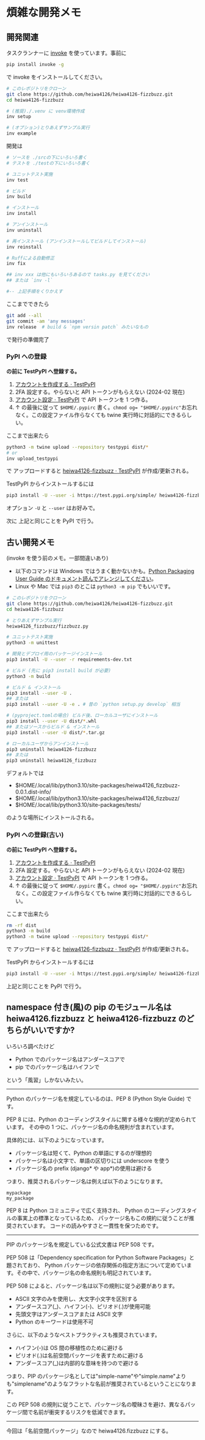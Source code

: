 # 煩雑な開発メモ

## 開発関連

タスクランナーに [invoke](https://pypi.org/project/invoke/) を使っています。事前に

```sh
pip install invoke -g
```

で invoke をインストールしてください。

```sh
# このレポジトリをクローン
git clone https://github.com/heiwa4126/heiwa4126-fizzbuzz.git
cd heiwa4126-fizzbuzz

# (推奨)./.venv に venv環境作成
inv setup

# (オプション)とりあえずサンプル実行
inv example
```

開発は

```sh
# ソースを ./srcの下にいろいろ書く
# テストを ./testの下にいろいろ書く

# ユニットテスト実施
inv test

# ビルド
inv build

# インストール
inv install

# アンインストール
inv uninstall

# 再インストール (アンインストールしてビルドしてインストール)
inv reinstall

# Ruffによる自動修正
inv fix

## inv xxx は他にもいろいろあるので tasks.py を見てください
## または `inv -l`

#-- 上記手順をくりかえす
```

ここまでできたら

```sh
git add --all
git commit -am 'any messages'
inv release  # build & `npm versin patch` みたいなもの
```

で発行の準備完了

### PyPI への登録

**の前に TestPyPI へ登録する。**

1. [アカウントを作成する · TestPyPI](https://test.pypi.org/account/register/)
2. 2FA 設定する。やらないと API トークンがもらえない (2024-02 現在)
3. [アカウント設定 · TestPyPI](https://test.pypi.org/manage/account/#api-tokens) で API トークンを 1 つ作る。
4. ↑ の最後に従って `$HOME/.pypirc` 書く。`chmod og= "$HOME/.pypirc"`お忘れなく。この設定ファイル作らなくても twine 実行時に対話的にできるらしい。

ここまで出来たら

```sh
python3 -m twine upload --repository testpypi dist/*
# or
inv upload_testpypi
```

で アップロードすると
[heiwa4126-fizzbuzz · TestPyPI](https://test.pypi.org/project/heiwa4126-fizzbuzz/) が作成/更新される。

TestPyPI からインストールするには

```sh
pip3 install -U --user -i https://test.pypi.org/simple/ heiwa4126-fizzbuzz
```

オプション `-U` と `--user` はお好みで。

次に
上記と同じことを PyPI で行う。

## 古い開発メモ

(invoke を使う前のメモ。一部間違いあり)

- 以下のコマンドは Windows ではうまく動かないかも。[Python Packaging User Guide のドキュメント読んでアレンジしてください](https://packaging.python.org/en/latest/tutorials/installing-packages/)。
- Linux や Mac では `pip3` のとこは `python3 -m pip` でもいいです。

```sh
# このレポジトリをクローン
git clone https://github.com/heiwa4126/heiwa4126-fizzbuzz.git
cd heiwa4126-fizzbuzz

# とりあえずサンプル実行
heiwa4126_fizzbuzz/fizzbuzz.py

# ユニットテスト実施
python3 -m unittest

# 開発とデプロイ用のパッケージインストール
pip3 install -U --user -r requirements-dev.txt

# ビルド (先に pip3 install build が必要)
python3 -m build

# ビルド & インストール
pip3 install --user -U .
## または
pip3 install --user -U -e . # 昔の `python setup.py develop` 相当

# (pyproject.tomlの場合) ビルド後、ローカルユーザにインストール
pip3 install --user -U dist/*.whl
## またはソースからビルド & インストール
pip3 install --user -U dist/*.tar.gz

# ローカルユーザからアンインストール
pip3 uninstall heiwa4126-fizzbuzz
## または
pip3 uninstall heiwa4126_fizzbuzz
```

デフォルトでは

- $HOME/.local/lib/python3.10/site-packages/heiwa4126_fizzbuzz-0.0.1.dist-info/
- $HOME/.local/lib/python3.10/site-packages/heiwa4126_fizzbuzz/
- $HOME/.local/lib/python3.10/site-packages/tests/

のような場所にインストールされる。

### PyPI への登録(古い)

**の前に TestPyPI へ登録する。**

1. [アカウントを作成する · TestPyPI](https://test.pypi.org/account/register/)
2. 2FA 設定する。やらないと API トークンがもらえない (2024-02 現在)
3. [アカウント設定 · TestPyPI](https://test.pypi.org/manage/account/#api-tokens) で API トークンを 1 つ作る。
4. ↑ の最後に従って `$HOME/.pypirc` 書く。`chmod og= "$HOME/.pypirc"`お忘れなく。この設定ファイル作らなくても twine 実行時に対話的にできるらしい。

ここまで出来たら

```sh
rm -rf dist
python3 -m build
python3 -m twine upload --repository testpypi dist/*
```

で アップロードすると
[heiwa4126-fizzbuzz · TestPyPI](https://test.pypi.org/project/heiwa4126-fizzbuzz/) が作成/更新される。

TestPyPI からインストールするには

```sh
pip3 install -U --user -i https://test.pypi.org/simple/ heiwa4126-fizzbuzz
```

上記と同じことを PyPI で行う。

## namespace 付き(風)の pip のモジュール名は heiwa4126.fizzbuzz と heiwa4126-fizzbuzz のどちらがいいですか?

いろいろ調べたけど

- Python でのパッケージ名はアンダースコアで
- pip でのパッケージ名はハイフンで

という「風習」しかないみたい。

---

Python のパッケージ名を規定しているのは、PEP 8 (Python Style Guide) です。

PEP 8 には、Python のコーディングスタイルに関する様々な規約が定められています。
その中の 1 つに、パッケージ名の命名規則が含まれています。

具体的には、以下のようになっています。

- パッケージ名は短くて、Python の単語にするのが理想的
- パッケージ名は小文字で、単語の区切りには underscore を使う
- パッケージ名の prefix (django* や app*)の使用は避ける

つまり、推奨されるパッケージ名は例えば以下のようになります。

```
mypackage
my_package
```

PEP 8 は Python コミュニティで広く支持され、
Python のコーディングスタイルの事実上の標準となっているため、
パッケージ名もこの規約に従うことが推奨されています。
コードの読みやすさと一貫性を保つためです。

---

PIP のパッケージ名を規定している公式文書は PEP 508 です。

PEP 508 は「Dependency specification for Python Software Packages」と題されており、
Python パッケージの依存関係の指定方法について定めています。その中で、パッケージ名の命名規則も明記されています。

PEP 508 によると、パッケージ名は以下の規則に従う必要があります。

- ASCII 文字のみを使用し、大文字小文字を区別する
- アンダースコア(\_)、ハイフン(-)、ピリオド(.)が使用可能
- 先頭文字はアンダースコアまたは ASCII 文字
- Python のキーワードは使用不可

さらに、以下のようなベストプラクティスも推奨されています。

- ハイフン(-)は OS 間の移植性のために避ける
- ピリオド(.)は名前空間パッケージを表すために避ける
- アンダースコア(\_)は内部的な意味を持つので避ける

つまり、PIP のパッケージ名としては"simple-name"や"simple.name"よりも"simplename"のようなフラットな名前が推奨されているということになります。

この PEP 508 の規則に従うことで、パッケージ名の曖昧さを避け、異なるパッケージ間で名前が衝突するリスクを低減できます。

---

今回は「名前空間パッケージ」なので heiwa4126.fizzbuzz にする。
